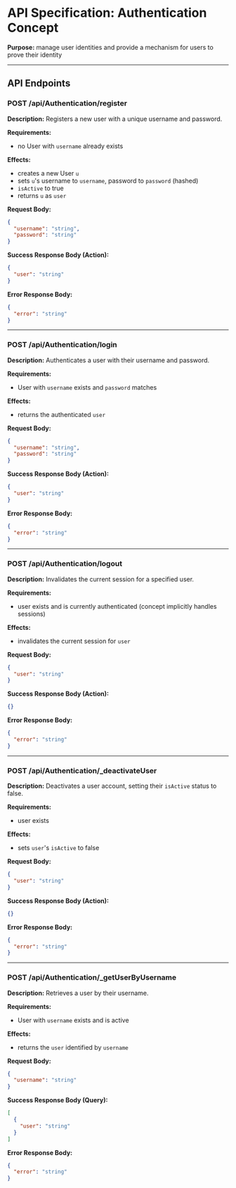 
# API Specification: Authentication Concept

**Purpose:** manage user identities and provide a mechanism for users to prove their identity

---

## API Endpoints

### POST /api/Authentication/register

**Description:** Registers a new user with a unique username and password.

**Requirements:**
- no User with `username` already exists

**Effects:**
- creates a new User `u`
- sets `u`'s username to `username`, password to `password` (hashed)
- `isActive` to true
- returns `u` as `user`

**Request Body:**
```json
{
  "username": "string",
  "password": "string"
}
```

**Success Response Body (Action):**
```json
{
  "user": "string"
}
```

**Error Response Body:**
```json
{
  "error": "string"
}
```

---

### POST /api/Authentication/login

**Description:** Authenticates a user with their username and password.

**Requirements:**
- User with `username` exists and `password` matches

**Effects:**
- returns the authenticated `user`

**Request Body:**
```json
{
  "username": "string",
  "password": "string"
}
```

**Success Response Body (Action):**
```json
{
  "user": "string"
}
```

**Error Response Body:**
```json
{
  "error": "string"
}
```

---

### POST /api/Authentication/logout

**Description:** Invalidates the current session for a specified user.

**Requirements:**
- user exists and is currently authenticated (concept implicitly handles sessions)

**Effects:**
- invalidates the current session for `user`

**Request Body:**
```json
{
  "user": "string"
}
```

**Success Response Body (Action):**
```json
{}
```

**Error Response Body:**
```json
{
  "error": "string"
}
```

---

### POST /api/Authentication/_deactivateUser

**Description:** Deactivates a user account, setting their `isActive` status to false.

**Requirements:**
- user exists

**Effects:**
- sets `user`'s `isActive` to false

**Request Body:**
```json
{
  "user": "string"
}
```

**Success Response Body (Action):**
```json
{}
```

**Error Response Body:**
```json
{
  "error": "string"
}
```

---

### POST /api/Authentication/_getUserByUsername

**Description:** Retrieves a user by their username.

**Requirements:**
- User with `username` exists and is active

**Effects:**
- returns the `user` identified by `username`

**Request Body:**
```json
{
  "username": "string"
}
```

**Success Response Body (Query):**
```json
[
  {
    "user": "string"
  }
]
```

**Error Response Body:**
```json
{
  "error": "string"
}
```
